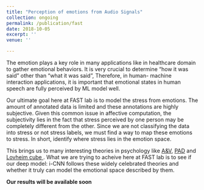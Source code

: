 ```yaml
---
title: "Perception of emotions from Audio Signals"
collection: ongoing
permalink: /publication/fast
date: 2018-10-05
excerpt: ''
venue: ''

---
```


The emotion plays a key role in many applications like in healthcare domain to gather emotional behaviors. It is very crucial to determine “how it was said” other than “what it was said”,
Therefore, in human- machine interaction applications, it is important that emotional states in human speech are fully perceived by ML model well.

Our ultimate goal here at FAST lab is to model the stress from emotions. The amount of annotated data is limited and these annotations are highly subjective. Given this common issue in affective computation, the subjectivity lies in the fact that stress perceived by one person may be completely different from the other. Since we are not classifying the data into stress or not stress labels, we must find a way to map these emotions to stress. In short, identify where stress lies in the emotion space. 

This brings us to many interesting theories in psychology like [A&V](https://en.wikipedia.org/wiki/Emotion_classification), [PAD](https://en.wikipedia.org/wiki/PAD_emotional_state_model) and [Lovheim cube ](https://en.wikipedia.org/wiki/L%C3%B6vheim_cube_of_emotion). What we are trying to acheive here at FAST lab is to see if our deep model: i-CNN follows these widely celebrated theories and whether it truly can model the emotional space described by them. 

**Our results will be available soon**

